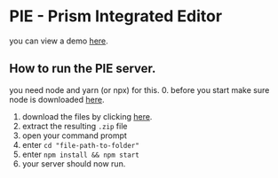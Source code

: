 # PIE - Prism Integrated Editor
you can view a demo [here](https://PIE-Nodejs.foxglovedev.repl.co).

## How to run the PIE server.
you need node and yarn (or npx) for this.
 0. before you start make sure node is downloaded [here](https://nodejs.org/en/download/).
 1. download the files by clicking [here](https://github.com/Poly-Development/PIE-Nodejs/archive/master.zip).
 2. extract the resulting `.zip` file
 3. open your command prompt
 4. enter `cd "file-path-to-folder"`
 5. enter `npm install && npm start`
 6. your server should now run.